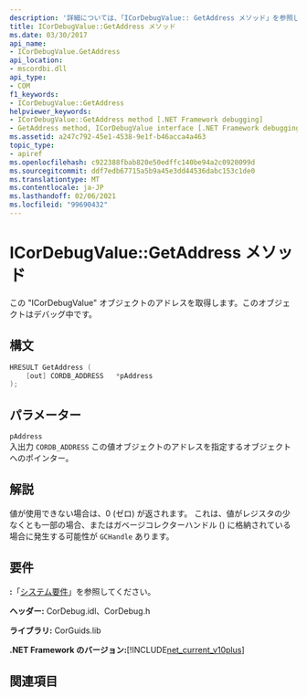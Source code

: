 ```yaml
---
description: '詳細については、「ICorDebugValue:: GetAddress メソッド」を参照してください。'
title: ICorDebugValue::GetAddress メソッド
ms.date: 03/30/2017
api_name:
- ICorDebugValue.GetAddress
api_location:
- mscordbi.dll
api_type:
- COM
f1_keywords:
- ICorDebugValue::GetAddress
helpviewer_keywords:
- ICorDebugValue::GetAddress method [.NET Framework debugging]
- GetAddress method, ICorDebugValue interface [.NET Framework debugging]
ms.assetid: a247c792-45e1-4538-9e1f-b46acca4a463
topic_type:
- apiref
ms.openlocfilehash: c922388fbab820e50edffc140be94a2c0920099d
ms.sourcegitcommit: ddf7edb67715a5b9a45e3dd44536dabc153c1de0
ms.translationtype: MT
ms.contentlocale: ja-JP
ms.lasthandoff: 02/06/2021
ms.locfileid: "99690432"
---
```

# <a name="icordebugvaluegetaddress-method"></a>ICorDebugValue::GetAddress メソッド

この "ICorDebugValue" オブジェクトのアドレスを取得します。このオブジェクトはデバッグ中です。  
  
## <a name="syntax"></a>構文  
  
```cpp  
HRESULT GetAddress (  
    [out] CORDB_ADDRESS   *pAddress  
);  
```  
  
## <a name="parameters"></a>パラメーター  

 `pAddress`  
 入出力 `CORDB_ADDRESS` この値オブジェクトのアドレスを指定するオブジェクトへのポインター。  
  
## <a name="remarks"></a>解説  

 値が使用できない場合は、0 (ゼロ) が返されます。 これは、値がレジスタの少なくとも一部の場合、またはガベージコレクターハンドル () に格納されている場合に発生する可能性が `GCHandle` あります。  
  
## <a name="requirements"></a>要件  

 **:**「[システム要件](../../get-started/system-requirements.md)」を参照してください。  
  
 **ヘッダー:** CorDebug.idl、CorDebug.h  
  
 **ライブラリ:** CorGuids.lib  
  
 **.NET Framework のバージョン:**[!INCLUDE[net_current_v10plus](../../../../includes/net-current-v10plus-md.md)]  
  
## <a name="see-also"></a>関連項目
